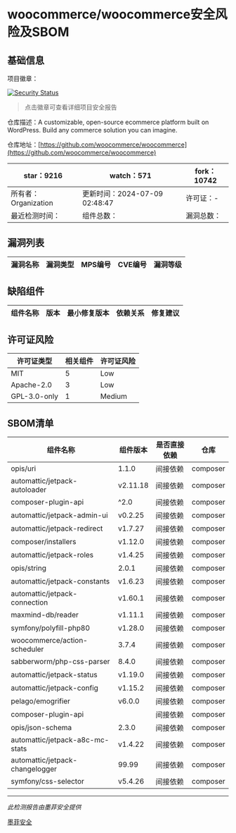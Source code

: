# woocommerce/woocommerce安全风险及SBOM

## 基础信息

项目徽章：

[![Security Status](https://www.murphysec.com/platform3/v31/badge/1810388393855287296.svg)](https://www.murphysec.com/console/report/1694416112174133248/1810388393855287296)

> 点击徽章可查看详细项目安全报告

仓库描述：A customizable, open-source ecommerce platform built on WordPress. Build any commerce solution you can imagine.

仓库地址：[https://github.com/woocommerce/woocommerce](https://github.com/woocommerce/woocommerce)

| star：9216 | watch：571 | fork：10742 |
| ----------- | -------------- | ------------ |
| 所有者：Organization | 更新时间：2024-07-09 02:48:47 | 许可证：- |
| 最近检测时间： | 组件总数： | 漏洞总数： |




## 漏洞列表

| 漏洞名称 | 漏洞类型 | MPS编号 | CVE编号 | 漏洞等级 |
| ------- | ------ | ------- | ------ | ----- |





## 缺陷组件

| 组件名称 | 版本 | 最小修复版本 | 依赖关系 | 修复建议 |
| -------- | ---- | ------------ | -------- | -------- |





## 许可证风险

| 许可证类型 | 相关组件 | 许可证风险 |
| ---------- | -------- | ---------- |
|MIT|5|Low|
|Apache-2.0|3|Low|
|GPL-3.0-only|1|Medium|




## SBOM清单

| 组件名称 | 组件版本 | 是否直接依赖 | 仓库 |
| -------- | -------- | ------------ | ---- |
|opis/uri|1.1.0|间接依赖|composer|
|automattic/jetpack-autoloader|v2.11.18|间接依赖|composer|
|composer-plugin-api|^2.0|间接依赖|composer|
|automattic/jetpack-admin-ui|v0.2.25|间接依赖|composer|
|automattic/jetpack-redirect|v1.7.27|间接依赖|composer|
|composer/installers|v1.12.0|间接依赖|composer|
|automattic/jetpack-roles|v1.4.25|间接依赖|composer|
|opis/string|2.0.1|间接依赖|composer|
|automattic/jetpack-constants|v1.6.23|间接依赖|composer|
|automattic/jetpack-connection|v1.60.1|间接依赖|composer|
|maxmind-db/reader|v1.11.1|间接依赖|composer|
|symfony/polyfill-php80|v1.28.0|间接依赖|composer|
|woocommerce/action-scheduler|3.7.4|间接依赖|composer|
|sabberworm/php-css-parser|8.4.0|间接依赖|composer|
|automattic/jetpack-status|v1.19.0|间接依赖|composer|
|automattic/jetpack-config|v1.15.2|间接依赖|composer|
|pelago/emogrifier|v6.0.0|间接依赖|composer|
|composer-plugin-api||间接依赖|composer|
|opis/json-schema|2.3.0|间接依赖|composer|
|automattic/jetpack-a8c-mc-stats|v1.4.22|间接依赖|composer|
|automattic/jetpack-changelogger|99.99|间接依赖|composer|
|symfony/css-selector|v5.4.26|间接依赖|composer|


------

*此检测报告由墨菲安全提供*

[墨菲安全](www.murphysec.com)